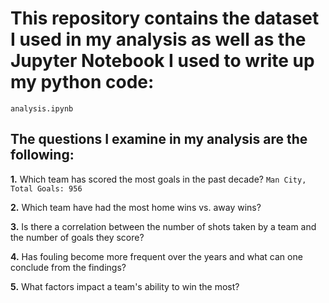 # This repository contains the dataset I used in my analysis as well as the Jupyter Notebook I used to write up my python code:
``` analysis.ipynb ```

## The questions I examine in my analysis are the following:

**1.** Which team has scored the most goals in the past decade?
```Man City, Total Goals: 956```

**2.** Which team have had the most home wins vs. away wins?  

**3.** Is there a correlation between the number of shots taken by a team and the number of goals they score?  

**4.** Has fouling become more frequent over the years and what can one conclude from the findings?  

**5.** What factors impact a team's ability to win the most?  

